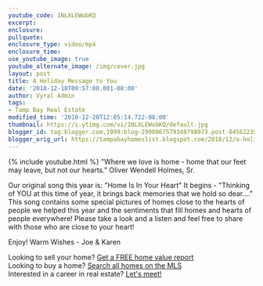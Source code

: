 ```yaml
---
youtube_code: 1NLXLEWobKQ
excerpt:
enclosure:
pullquote:
enclosure_type: video/mp4
enclosure_time:
use_youtube_image: true
youtube_alternate_image: /img/cover.jpg
layout: post
title: A Holiday Message to You
date: '2018-12-18T09:57:00.001-08:00'
author: Vyral Admin
tags:
- Tamp Bay Real Estate
modified_time: '2018-12-20T12:05:14.722-08:00'
thumbnail: https://i.ytimg.com/vi/1NLXLEWobKQ/default.jpg
blogger_id: tag:blogger.com,1999:blog-2990067579348798973.post-8456223548111439713
blogger_orig_url: https://tampabayhomeslist.blogspot.com/2018/12/a-holiday-message-to-you.html
---
```

{% include youtube.html %}
"Where we love is home - home that our feet may leave, but not our hearts." Oliver Wendell Holmes, Sr.

Our original song this year is: "Home Is In Your Heart"   It begins -   "Thinking of YOU at this time of year, it brings back memories that we hold so dear...."   This song contains some special pictures of homes close to the hearts of people we helped this year and the sentiments that fill homes and hearts of people everywhere!  Please take a look and a listen and feel free to share with those who are close to your heart!  

Enjoy!   Warm Wishes - Joe & Karen  



<div class="post-cta">
Looking to sell your home? <a href="https://www.tampabayhomeslist.com/cma/property-valuation/" target="_blank">Get a FREE home value report</a><br>
Looking to buy a home? <a href="https://www.tampabayhomeslist.com/search/advanced_search/" target="_blank">Search all homes on the MLS</a><br>
Interested in a career in real estate? <a href="/meeting/">Let's meet!</a>
</div>
